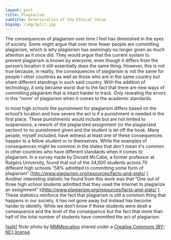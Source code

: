 ```yaml
---
layout: post
title: Plagiarism
subtitle: Deterioration of the Ethical Value
bigimg: /img/Split.jpg
---
```


   The consequences of plagiarism over time I feel has diminished in the eyes of society. Some might argue that over time fewer people are committing plagiarism, which is why plagiarism has seemingly no longer given as much attention as it once did. They would argue that the current system to prevent plagiarism is known by everyone, even though it differs from the person’s location it still essentially does the same thing. However, this is not true because, in reality, the consequences of plagiarism is not the same for people I other countries as well as those who are in the same country but share different standings in such said country. With the addition of technology, it only became worst due to the fact that there are new ways of committing plagiarism that is intact harder to track. Only revealing the errors in this “norm’ of plagiarism when it comes to the academic standards. 

   In most high schools the punishment for plagiarism differs based on the school’s location and how severe the act is if a punishment is needed in the first place. These punishments would include but are not limited to suspensions, a rework of the plagiarized assignment (or the plagiarized section) to no punishment given and the student is let off the hook. Many people, myself included, have witness at least one of these consequences happen to a fellow student or to themselves. While the examples of consequences might be common in the states that don't mean it's common in other countries who have different standards when it comes to plagiarism. In a survey made by Donald McCabe, a former professor at Rutgers University, found that out of the 24,000 students across 70 different high schools “58% admitted to committing some form of plagiarism” [http://www.plagiarism.org/resources/facts-and-stats/ ]. Another interesting statistic he found from this work was that “One out of three high school students admitted that they used the Internet to plagiarize an assignment” s[http://www.plagiarism.org/resources/facts-and-stats/ ]. These statistics reinforce the fact that plagiarism is still a common thing that happens in our society, it has not gone away but instead has become harder to identify. While we don’t know if these students were dealt a consequence and the level of the 
consequence but the fact that more than half of the total number of students have committed the act of plagiarism.  











































<a title="[split]" href="https://flickr.com/photos/antebellum/7846046204">[split]</a> flickr photo by <a href="https://flickr.com/people/antebellum">MMMescalino</a> shared under a <a href="https://creativecommons.org/licenses/by-nc/2.0/">Creative Commons (BY-NC) license</a> </small>
